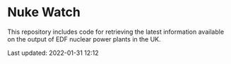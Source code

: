 # Nuke Watch

This repository includes code for retrieving the latest information available on the output of EDF nuclear power plants in the UK.

Last updated: 2022-01-31 12:12